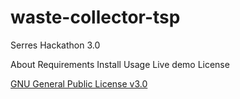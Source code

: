 # waste-collector-tsp
Serres Hackathon 3.0

About
Requirements
Install
Usage
Live demo
License

[GNU General Public License v3.0](LICENSE)
